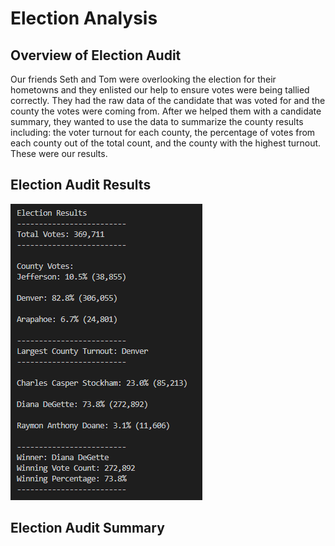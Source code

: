 # Election Analysis
## Overview of Election Audit
Our friends Seth and Tom were overlooking the election for their hometowns and they enlisted our help to ensure votes were being tallied correctly. They had the raw data of the candidate that was voted for and the county the votes were coming from. After we helped them with a candidate summary, they wanted to use the data to summarize the county results including: the voter turnout for each county, the percentage of votes from each county out of the total count, and the county with the highest turnout. These were our results.

## Election Audit Results

![Election Results](https://github.com/jfinn57/election_analysis/blob/main/election_results.PNG)

## Election Audit Summary

